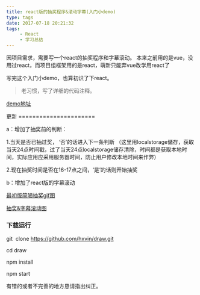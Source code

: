```yaml
---
title: react版的抽奖程序&滚动字幕(入门小demo)
type: tags
date: 2017-07-18 20:21:32
tags: 
     - React
     - 学习总结
---
```


因项目需求，需要写一个react的抽奖程序和字幕滚动。
本来之前用的是vue，没用过react，而项目组框架用的是react，萌新只能弃vue改学用react了

写完这个入门小demo，也算初识了下react。

>老习惯，写了详细的代码注释。

[demo地址](https://github.com/hxvin/draw)

更新 ======================

<!-- more -->

a：增加了抽奖前的判断：

1.当天是否已抽过奖， ‘否’的话进入下一条判断 
（这里用localstorage储存，获取当天24点时间戳，过了当天24点localstorage储存清除，时间都是获取本地时间，实际应用应采用服务器时间，防止用户修改本地时间来作弊）


2.现在抽奖时间是否在16-17点之间，‘是’的话则开始抽奖

b：增加了react版的字幕滚动


[最初版简陋抽奖gif图](http://ooytyiziz.bkt.clouddn.com/QQ20170715-193001-HD.gif)

[抽奖&字幕滚动图](http://ooytyiziz.bkt.clouddn.com/draw.png)

### 下载运行

git  clone https://github.com/hxvin/draw.git

cd draw

npm install

npm start

有错的或者不完善的地方恳请指出纠正。